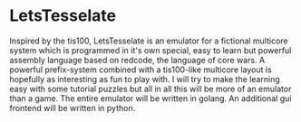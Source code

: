 # LetsTesselate
Inspired by the tis100, LetsTesselate is an emulator for a fictional multicore system which is programmed in it's own
special, easy to learn but powerful assembly language based on redcode, the language of core wars. A powerful prefix-system combined with a tis100-like multicore layout is hopefully as interesting as fun to play with.
I will try to make the learning easy with some tutorial puzzles but all in all this will be more of an emulator than a game.
The entire emulator will be written in golang. An additional gui frontend will be written in python.
